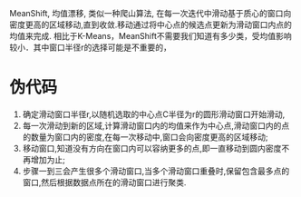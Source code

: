 MeanShift, 均值漂移, 类似一种爬山算法, 在每一次迭代中滑动基于质心的窗口向密度更高的区域移动,直到收敛.移动通过将中心点的候选点更新为滑动窗口内点的均值来完成.
相比于K-Means，MeanShift不需要我们知道有多少类，受均值影响较小．其中窗口半径r的选择可能是不重要的，
# 伪代码
1. 确定滑动窗口半径r,以随机选取的中心点C半径为r的圆形滑动窗口开始滑动,
2. 每一次滑动到新的区域,计算滑动窗口内的均值来作为中心点,滑动窗口内的点的数量为窗口内的密度,在每一次移动中,窗口会向密度更高的区域移动;
3. 移动窗口,知道没有方向在窗口内可以容纳更多的点,即一直移动到圆内密度不再增加为止;
4. 步骤一到三会产生很多个滑动窗口,当多个滑动窗口重叠时,保留包含最多点的窗口,然后根据数据点所在的滑动窗口进行聚类.